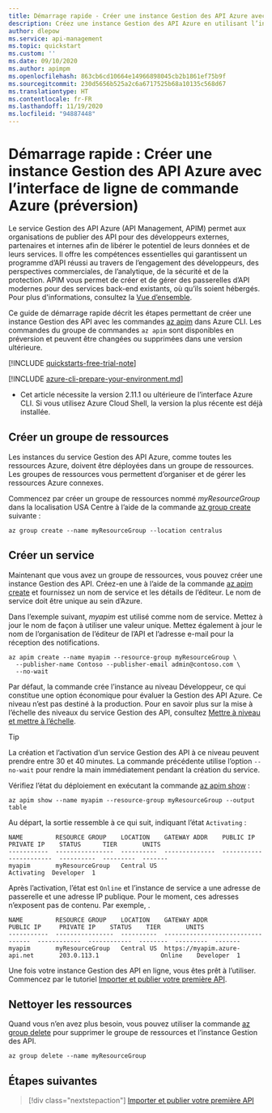 ```yaml
---
title: Démarrage rapide - Créer une instance Gestion des API Azure avec l’interface CLI (préversion)
description: Créez une instance Gestion des API Azure en utilisant l’interface de ligne de commande Azure.
author: dlepow
ms.service: api-management
ms.topic: quickstart
ms.custom: ''
ms.date: 09/10/2020
ms.author: apimpm
ms.openlocfilehash: 863cb6cd10664e14966898045cb2b1861ef75b9f
ms.sourcegitcommit: 230d5656b525a2c6a6717525b68a10135c568d67
ms.translationtype: HT
ms.contentlocale: fr-FR
ms.lasthandoff: 11/19/2020
ms.locfileid: "94887448"
---
```

# <a name="quickstart-create-a-new-azure-api-management-service-instance-by-using-the-azure-cli-preview"></a>Démarrage rapide : Créer une instance Gestion des API Azure avec l’interface de ligne de commande Azure (préversion)

Le service Gestion des API Azure (API Management, APIM) permet aux organisations de publier des API pour des développeurs externes, partenaires et internes afin de libérer le potentiel de leurs données et de leurs services. Il offre les compétences essentielles qui garantissent un programme d’API réussi au travers de l’engagement des développeurs, des perspectives commerciales, de l’analytique, de la sécurité et de la protection. APIM vous permet de créer et de gérer des passerelles d’API modernes pour des services back-end existants, où qu’ils soient hébergés. Pour plus d'informations, consultez la [Vue d’ensemble](api-management-key-concepts.md).

Ce guide de démarrage rapide décrit les étapes permettant de créer une instance Gestion des API avec les commandes [az apim](/cli/azure/apim) dans Azure CLI. Les commandes du groupe de commandes `az apim` sont disponibles en préversion et peuvent être changées ou supprimées dans une version ultérieure.

[!INCLUDE [quickstarts-free-trial-note](../../includes/quickstarts-free-trial-note.md)]

[!INCLUDE [azure-cli-prepare-your-environment.md](../../includes/azure-cli-prepare-your-environment.md)]

- Cet article nécessite la version 2.11.1 ou ultérieure de l’interface Azure CLI. Si vous utilisez Azure Cloud Shell, la version la plus récente est déjà installée.

## <a name="create-a-resource-group"></a>Créer un groupe de ressources

Les instances du service Gestion des API Azure, comme toutes les ressources Azure, doivent être déployées dans un groupe de ressources. Les groupes de ressources vous permettent d’organiser et de gérer les ressources Azure connexes.

Commencez par créer un groupe de ressources nommé *myResourceGroup* dans la localisation USA Centre à l’aide de la commande [az group create](/cli/azure/group#az-group-create) suivante :

```azurecli-interactive
az group create --name myResourceGroup --location centralus
```

## <a name="create-a-new-service"></a>Créer un service

Maintenant que vous avez un groupe de ressources, vous pouvez créer une instance Gestion des API. Créez-en une à l’aide de la commande [az apim create](/cli/azure/apim#az-apim-create) et fournissez un nom de service et les détails de l’éditeur. Le nom de service doit être unique au sein d’Azure. 

Dans l’exemple suivant, *myapim* est utilisé comme nom de service. Mettez à jour le nom de façon à utiliser une valeur unique. Mettez également à jour le nom de l’organisation de l’éditeur de l’API et l’adresse e-mail pour la réception des notifications. 

```azurecli-interactive
az apim create --name myapim --resource-group myResourceGroup \
  --publisher-name Contoso --publisher-email admin@contoso.com \
  --no-wait
```

Par défaut, la commande crée l’instance au niveau Développeur, ce qui constitue une option économique pour évaluer la Gestion des API Azure. Ce niveau n’est pas destiné à la production. Pour en savoir plus sur la mise à l’échelle des niveaux du service Gestion des API, consultez [Mettre à niveau et mettre à l’échelle](upgrade-and-scale.md). 

> [!TIP]
> La création et l’activation d’un service Gestion des API à ce niveau peuvent prendre entre 30 et 40 minutes. La commande précédente utilise l’option `--no-wait` pour rendre la main immédiatement pendant la création du service.

Vérifiez l’état du déploiement en exécutant la commande [az apim show](/cli/azure/apim#az-apim-show) :

```azurecli-interactive
az apim show --name myapim --resource-group myResourceGroup --output table
```

Au départ, la sortie ressemble à ce qui suit, indiquant l’état `Activating` :

```console
NAME         RESOURCE GROUP    LOCATION    GATEWAY ADDR    PUBLIC IP    PRIVATE IP    STATUS      TIER       UNITS
-----------  ----------------  ----------  --------------  -----------  ------------  ----------  ---------  -------
myapim       myResourceGroup   Central US                                             Activating  Developer  1
```

Après l’activation, l’état est `Online` et l’instance de service a une adresse de passerelle et une adresse IP publique. Pour le moment, ces adresses n’exposent pas de contenu. Par exemple, .

```console
NAME         RESOURCE GROUP    LOCATION    GATEWAY ADDR                       PUBLIC IP     PRIVATE IP    STATUS    TIER       UNITS
-----------  ----------------  ----------  ---------------------------------  ------------  ------------  --------  ---------  -------
myapim       myResourceGroup   Central US  https://myapim.azure-api.net       203.0.113.1                 Online    Developer  1
```

Une fois votre instance Gestion des API en ligne, vous êtes prêt à l’utiliser. Commencez par le tutoriel [Importer et publier votre première API](import-and-publish.md).

## <a name="clean-up-resources"></a>Nettoyer les ressources

Quand vous n’en avez plus besoin, vous pouvez utiliser la commande [az group delete](/cli/azure/group#az-group-delete) pour supprimer le groupe de ressources et l’instance Gestion des API.

```azurecli-interactive
az group delete --name myResourceGroup
```

## <a name="next-steps"></a>Étapes suivantes

> [!div class="nextstepaction"]
> [Importer et publier votre première API](import-and-publish.md)
